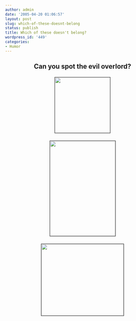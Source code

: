 ```yaml
---
author: admin
date: '2005-04-20 01:06:57'
layout: post
slug: which-of-these-doesnt-belong
status: publish
title: Which of these doesn't belong?
wordpress_id: '449'
categories:
- Humor
---
```

<h2 align="center">Can you spot the evil overlord?</h2>
<p align="center"><img border="1" src="http://www.arcanology.com/images/inside-pope.jpg" hspace="5" vspace="5" width="180" height="180"></p>
<p align="center"><img border="1" src="http://www.arcanology.com/images/emperor_2.jpg" hspace="5" vspace="5" width="213" height="308"></p>
<p align="center"><img border="1" src="http://www.arcanology.com/images/050419_pope_benedict_main_h.jpg" hspace="5" vspace="5" width="268" height="232"></p>
